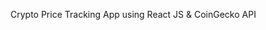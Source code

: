 Crypto Price Tracking App using React JS & CoinGecko API

<!-- Create a Crypto Price Tracking App using React JS & CoinGecko API

create a cryptocurrency price tracking website or web app using React JS. We will get the real time price of cryptocurrency from CoinGecko API. Using this API data we will build the Price chart also. On this website you can use the search bar and search for individual currency.

On this website you will see the price chart, current price, market cap, 20 hours price change and market rank on cryptocurrency.

Navigation Bar
Welcome text

Search Box - Find crypto currecy name(also include suggetions)

Crypotcurrecy Coins - Name, Price 24 hour chnage, Market Cap

Click the Coin Name:

Coin Image
Name
Date Price chart
Other information about this particular cryptocurrency like Rank Price, Market Cap etc.

we can change the curruncy to change the display data

compltely resposive

// Installation Process

install react using vite scafolding - frontend Build tool
npm i react-router-dom - to create the routing
npm install react-google-charts - to display the charts on the web app -->

<!--
## API fetch function - 1

// Fetch the data from API
	const fetchAllCoin = async () => {
		// convert data based on currency selection
		const url = `https://api.coingecko.com/api/v3/coins/markets?vs_currency=${currency.name}&ids=bitcoin&names=Bitcoin&symbols=btc&category=layer-1&price_change_percentage=1h`; // convert this string in template literals
		const options = {
			method: "GET",
			headers: { "x-cg-demo-api-key": "CG-pfUAcUZQQzqmiRqhYXL4aGbb" },
			body: undefined,
		};

		try {
			const response = await fetch(url, options);
			const data = await response.json(); // converting response to JSON
			setAllCoin(data); // update the setAllCoin with data
		} catch (error) {
			console.error(error);
		}
	};

->


<!--
## API fetch function - 2

// Fetch the data from API
	const fetchAllCoin = async () => {
		const options = {
			method: "GET",
			headers: { accept: 'application/json',
            "x-cg-demo-api-key": "CG-pfUAcUZQQzqmiRqhYXL4aGbb" },
			body: undefined,
		};

// convert data based on currency selection
		fetch(`https://api.coingecko.com/api/v3/coins/markets?vs_currency=${currency.name}`,options) // convert this string in template literals
		.then(response => response.json())
        .then(response => setAllCoin(response))
        .catch(err => console.error(err));
	};
->
